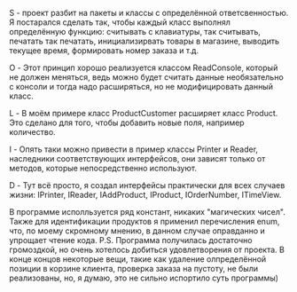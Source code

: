 S - проект разбит на пакеты и классы с определённой ответсвенностью. Я постарался сделать так, чтобы каждый класс выполнял определённую функцию: считывать с клавиатуры, так считывать, печатать так печатать, инициализирвать товары в магазине, выводить текущее время, формировать номер заказа и т.д.

O - Этот принцип хорошо реализуется классом ReadConsole, который не должен меняться, ведь можно будет считать данные необязательно с консоли и тогда надо расширяться, но не модифицировать данный класс.

L - В моём примере класс ProductCustomer расширяет класс Product. Это сделано для того, чтобы добавить новые поля, например количество.

I - Опять таки можно привести в пример классы Printer и Reader, наследники соответствующих интерфейсов, они зависят только от методов, которые непосредственно используют.

D - Тут всё просто, я создал интерфейсы практически для всех случаев жизни: IPrinter, IReader, IAddProduct, IProduct, IOrderNumber, ITimeView. 

В программе исполльзуется ряд констант, никаких "магических чисел". Также для идентификации продуктов я применил перечисления enum, что, по моему скромному мнению, в данном случае оправданно и упрощает чтение кода.
P.S. Программа получилась достаточно громоздкой, но очень хотелось добиться удовлетворения от проекта. В конце концов некоторые вещи, такие как удаление олпределённой позиции в корзине клиента, проверка заказа на пустоту, не были реализованы, но, я думаю, это не сильно испортило суть программы)  
